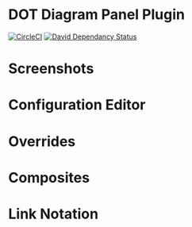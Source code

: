 # DOT Diagram Panel Plugin
[![CircleCI](https://circleci.com/gh/briangann/grafana-dotdiagram-panel.svg?style=svg)](https://circleci.com/gh/briangann/grafana-dotdiagram-panel)
[![David Dependancy Status](https://david-dm.org/briangann/grafana-dotdiagram-panel.svg)](https://david-dm.org/briangann/grafana-dotdiagram-panel)

# Screenshots

# Configuration Editor

# Overrides

# Composites

# Link Notation

